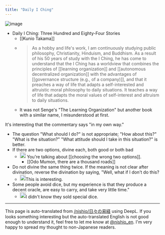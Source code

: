 ```yaml
---
title: "Daily I Ching"
---
```


![image](https://gyazo.com/3431b045cb1f341d35c47ffaa5f378f2/thumb/1000)
- Daily I Ching: Three Hundred and Eighty-Four Stories
    - [[Kunio Takama]]
    - >  As a hobby and life's work, I am continuously studying public philosophy, Christianity, Hinduism, and Buddhism. As a result of his 50 years of study with the I Ching, he has come to understand that the I Ching has a worldview that combines the principles of [[learning organization]] and [[autonomous decentralized organization]] with the advantages of [[governance structure (e.g., of a company)]], and that it preaches a way of life that adapts a self-interested and altruistic moral philosophy to daily situations. It teaches a way of life that adapts the moral values of self-interest and altruism to daily situations.
    - It was not Senge's "The Learning Organization" but another book with a similar name, I misunderstood at first.

It's interesting that the commentary says "in my own way."
- The question "What should I do?" is not appropriate; "How about this?" "What is the situation?" "What attitude should I take in this situation?" is better.
- If there are two options, divine each, both good or both bad
    - <img src='https://scrapbox.io/api/pages/nishio-en/nishio/icon' alt='nishio.icon' height="19.5"/> You're talking about [[choosing the wrong two options]].
        - [[Odo Mumon, there are a thousand roads]]
- Do not divine the same thing twice. If the meaning is not clear after divination, reverse the divination by saying, "Well, what if I don't do this?
    - <img src='https://scrapbox.io/api/pages/nishio-en/nishio/icon' alt='nishio.icon' height="19.5"/>This is interesting.
- Some people avoid dice, but my experience is that they produce a decent oracle, are easy to carry, and take very little time."
    - <img src='https://scrapbox.io/api/pages/nishio-en/nishio/icon' alt='nishio.icon' height="19.5"/>I didn't know they sold special dice.

---
This page is auto-translated from [/nishio/日々の易経](https://scrapbox.io/nishio/日々の易経) using DeepL. If you looks something interesting but the auto-translated English is not good enough to understand it, feel free to let me know at [@nishio_en](https://twitter.com/nishio_en). I'm very happy to spread my thought to non-Japanese readers.